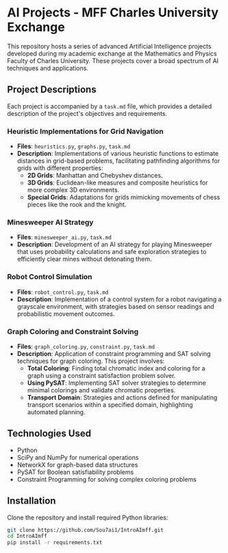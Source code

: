 # AI Projects - MFF Charles University Exchange

This repository hosts a series of advanced Artificial Intelligence projects developed during my academic exchange at the Mathematics and Physics Faculty of Charles University. These projects cover a broad spectrum of AI techniques and applications.

## Project Descriptions

Each project is accompanied by a `task.md` file, which provides a detailed description of the project's objectives and requirements.

### Heuristic Implementations for Grid Navigation

- **Files**: `heuristics.py`, `graphs.py`, `task.md`
- **Description**: Implementations of various heuristic functions to estimate distances in grid-based problems, facilitating pathfinding algorithms for grids with different properties:
  - **2D Grids**: Manhattan and Chebyshev distances.
  - **3D Grids**: Euclidean-like measures and composite heuristics for more complex 3D environments.
  - **Special Grids**: Adaptations for grids mimicking movements of chess pieces like the rook and the knight.

### Minesweeper AI Strategy

- **Files**: `minesweeper_ai.py`, `task.md`
- **Description**: Development of an AI strategy for playing Minesweeper that uses probability calculations and safe exploration strategies to efficiently clear mines without detonating them.

### Robot Control Simulation

- **Files**: `robot_control.py`, `task.md`
- **Description**: Implementation of a control system for a robot navigating a grayscale environment, with strategies based on sensor readings and probabilistic movement outcomes.

### Graph Coloring and Constraint Solving

- **Files**: `graph_coloring.py`, `constraint.py`, `task.md`
- **Description**: Application of constraint programming and SAT solving techniques for graph coloring. This project involves:
  - **Total Coloring**: Finding total chromatic index and coloring for a graph using a constraint satisfaction problem solver.
  - **Using PySAT**: Implementing SAT solver strategies to determine minimal colorings and validate chromatic properties.
  - **Transport Domain**: Strategies and actions defined for manipulating transport scenarios within a specified domain, highlighting automated planning.

## Technologies Used

- Python
- SciPy and NumPy for numerical operations
- NetworkX for graph-based data structures
- PySAT for Boolean satisfiability problems
- Constraint Programming for solving complex coloring problems

## Installation

Clone the repository and install required Python libraries:

```bash
git clone https://github.com/Sou7ai1/IntroAImff.git
cd IntroAImff
pip install -r requirements.txt
